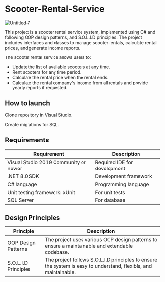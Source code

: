 # Scooter-Rental-Service

![Untitled-7](https://github.com/user-attachments/assets/9fbb15dd-43dc-42c8-b7a2-aff2e0f04c43)

This project is a scooter rental service system, implemented using C# and following OOP design patterns, and S.O.L.I.D principles. The project includes interfaces and classes to manage scooter rentals, calculate rental prices, and generate income reports.

The scooter rental service allows users to:

- Update the list of available scooters at any time.
- Rent scooters for any time period.
- Calculate the rental price when the rental ends.
- Calculate the rental company's income from all rentals and provide yearly reports if requested.

## How to launch

Clone repository in Visual Studio.

Create migrations for SQL.

## Requirements

| Requirement                               | Description                                   |
|-------------------------------------------|-----------------------------------------------|
| Visual Studio 2019 Community or newer     | Required IDE for development                  |
| .NET 8.0 SDK                              | Development framework                         |
| C# language                               | Programming language                          |
| Unit testing framework: xUnit             | For unit tests                                |
| SQL Server                                | For database

## Design Principles

| Principle           | Description                                                                                     |
|---------------------|-------------------------------------------------------------------------------------------------|
| OOP Design Patterns | The project uses various OOP design patterns to ensure a maintainable and extendable codebase.  |
| S.O.L.I.D Principles| The project follows S.O.L.I.D principles to ensure the system is easy to understand, flexible, and maintainable. |
